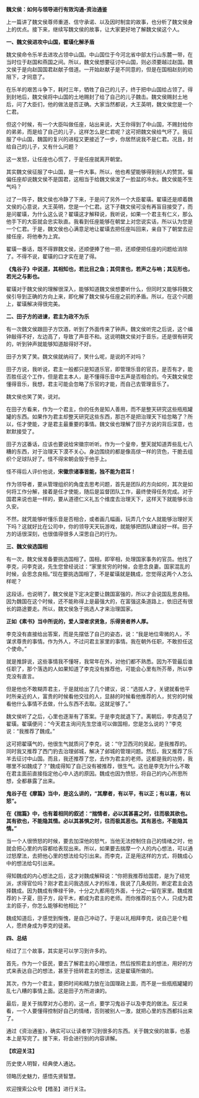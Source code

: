 **魏文侯：如何与领导进行有效沟通-资治通鉴**

上一篇讲了魏文侯尊师重道、信守承诺、以及因时制宜的故事，也分析了魏文侯身上的优点。接下来，继续写魏文侯的故事，让大家更好地了解魏文侯这个人。

**一、魏文侯进攻中山国，翟璜化解矛盾**

魏文侯命令乐羊去进攻占领中山国。中山国位于今河北省中部太行山东麓一带，在当时位于赵国和燕国之间。所以，魏文侯想要征讨中山国，则必须要越过赵国。魏文侯于是向赵国国君赵献子借道。一开始赵献子是不同意的，但是在国相赵刻的劝阻下，才同意了。

在乐羊的艰苦斗争下，耗时三年，牺牲了自己的儿子，终于把中山国给占领了。得到封地后，魏文侯将中山国的土地赐封了给了自己的儿子魏击。魏文侯赐封土地后，问了大臣们，他的做法是否正确。大家当然都说，大王英明，魏文侯您是一个仁君。

但这个时候，有一个大臣叫做任座，站出来说，大王你得到了中山国，不赐封给你的弟弟，而是给了自己的儿子，这样怎么是仁君呢？这可把魏文侯给气坏了。我征服了中山国，魏国的复兴的进程又更接近了一步，你居然说我不是仁君。况且，封给自己的儿子，又有什么问题？

这一发怒，让任座也心慌了，于是任座就离开朝堂。

其实魏文侯征服了中山国，是一件大事。所以，他也希望能够得到别人的赞赏。偏偏任座却说魏文侯不是国君，这相当于给魏文侯泼了一脸盆的冷水。魏文侯能不生气吗？

过了一阵子，魏文侯也冷静了下来，于是问了另外一个大臣翟璜。翟璜还是顺着魏文侯的心意说，大王英明，您是一个仁君。这下子魏文侯可没有再盲目接受了，而是问翟璜，为什么这么说？翟璜这才解释说，我听说，如果一个君主有仁义，那么他手下的大臣就会忠实耿直。我看到任座能够在朝堂上对您说实话，所以认为您是一个仁君。于是，魏文侯也心满意足地让翟璜去把任座叫回来，亲自下了朝堂去迎接任座，将他奉为上宾。

翟璜一番话，既不得罪魏文侯，还顺便捧了他一把，还顺便把任座的问题给消除了。不得不说，翟璜的口才实在是了得。

**《鬼谷子》中说道，其相知也，若比目之鱼；其伺言也，若声之与响；其见形也，若光之与影也。**

翟璜对于魏文侯的理解很深入，能够知道魏文侯想要听什么，但同时又能够将魏文侯引导到正确的方向上来，即化解了魏文侯与任座之前的矛盾。所以，在这个问题上，翟璜解决得很完美。

**二、田子方的进谏，君主为政不为乐**

有一次魏文侯跟田子方饮酒，听到了外面传来了钟声。魏文侯听完之后说，这个编钟敲得不好，左边高了，导致了声音不和。这说明魏文侯对于音乐，还是很有研究的，听到钟声就能够知道敲得好不好。

田子方笑了笑。魏文侯就纳闷了，笑什么呢，是说的不对吗？

田子方说，我听说，君主一般都只是知道乐官，即管理乐音的官员，是否有才，能否胜任这个工作，但是君主本人，是不懂得乐音中五声是否相合的。今天魏文侯您懂得音乐，我想，君主可能会忽略了乐官的才能，而自己去管理音乐了。

魏文侯也笑了笑，说对。

在田子方看来，作为一个君主，你的任务是知人善用，而不是整天研究这些瓶瓶罐罐的东西。如果作为君主却整天研究这些东西，那岂不是把治理天下给忽略了？所以，任才使能，才是君主最重要的事情。魏文侯也理解了田子方说的背后深意，也默默接受了。

田子方这番话，应该也要说给宋徽宗听听。作为一个皇帝，整天就知道弄些乱七八糟的东西，对于治理天下漠不关心。身边围绕的都是像高俅一样的货色，干脆去组织个足球队好了。怪不得宋朝会毁于他手上。

怪不得后人评价他说，**宋徽宗诸事皆能，独不能为君耳！**

作为领导者，要从管理组织的角度去思考问题，首先是团队的方向如何，其次是如何将工作分解，接着是任才使能，随后是监督团队工作，最终使得任务完成。对于国君来说也是一样的，要从道德仁义礼五个维度去治理天下，这样天下就能够长治久安。

不然，就凭能够听懂乐音是否相合，或者画几幅画，玩弄几个女人就能够治理好天下吗？这就好比在公司中，你的领导天天玩游戏，就能够把团队建设好一样。田子方的话很深刻，也很值得很多人深思自己的行为。

**三、魏文侯选国相**

有一次，魏文侯准备要挑选国相了。国相，即宰相，处理国家事务的官员。他找了李克，问李克说，先生您曾经说过：“家里贫穷的时候，会思念良妻。国家混乱的时候，会思念良相。”现在要挑选国相了，不是翟璜就是魏成，您觉得这两个人怎么样呢？

这段话，也说明了，魏文侯是下定决定要让魏国富强的，所以才会说国乱思良相。因为魏国在这个时候，还不能称得上是最强大的，在富强这条道路上，依旧还有很长的路途要走。所以，魏文侯急于挑选人才来治理国家。

**正如《素书》当中所说的，爱人深者求贤急，乐得贤者养人厚。**

李克没有直接给出答案，而是先摆低了自己的姿态，说：“我是地位卑微的人，不谋求尊贵的事情。作为外人，不过问君主家里的事情。我在朝外任职，不敢担任这个使命。”

就是推辞说，这些事情我不懂呀，我常年在外，对他们都不熟悉。因为不管最后谁任职了，那个落选的人如果知道了李克没有推荐他，可能会心里有所芥蒂，所以李克没有直言。

但是他也不敢糊弄君主，于是就给出了几个建议，说：“选拔人才，关键就看他平时所亲近的人，富贵的时候看他交往的人，显赫的时候看他推荐的人，贫穷的时候看他什么事情不去做，什么东西不去取。这就足够了。”

魏文侯听了之后，心里也逐渐有了答案。于是李克就退下了。离朝后，李克遇见了翟璜。翟璜便问：“今天君主询问先生您谁可以做国相，您是怎么说的？”李克说：“我推荐了魏成。”

这可把翟璜气的，他很生气就质问了李克，说：“守卫西河的吴起，是我推荐的。同时我又推荐了西门豹去治理邺城，解决了邺城的管理问题。然后，我又推荐了乐羊去征讨中山国。而且，我还推荐了您，去作为君主的老师。这都是我的功劳，我哪里不如魏成了？”魏成得知了自己没有被推荐，很生气。这也是李克为什么不敢在君主面前直接指定他心中人选的原因。魏成也因为愤怒，将自己的内心所思所想，全都暴露了出来。

**鬼谷子在《摩篇》当中，是这么讲的，“其摩者，有以平，有以正；有以喜，有以怒”。**

**在《揣篇》中，也有着相同的叙述：“揣情者，必以其甚喜之时，往而极其欲也。其有欲也，不能隐其情。必以其甚惧之时，往而极其恶也。其有恶也，不能隐其情。”**

当一个人很愤怒的时候，要去加深他的怒气，当他无法控制住自己的情绪之时，他就会把心里的内容都给表现出来。所以，如果要去揣摩一个人的内心想法，可以通过怒摩法，去把他心里的想法给勾引出来。而李克，正是用这样的方式，将魏成心中的想法给勾引出来。

得知魏成的内心想法之后，这才对魏成解释说：“你把我推荐给国君，是为了结党派，求得官位吗？刚才君主问我选拔人才的标准，我说了几条规则，断定君主会选择魏成。因为魏成有俸禄千钟，十分之九都用在外面，十分之一留在家里。魏成推荐的卜子夏，田子方，段干木，都成为君主的老师。而你推荐的五个人，只成为君主的臣子，你怎么能够和他相比？”

魏成知道后，才感觉到惭愧，是自己冲动了。于是以礼相拜李克，说自己是个粗人，愿终身成为李克的徒弟。

**四、总结**

经过了三个故事，其实是可以学习到许多的。

首先，作为一个臣民，要去了解君主的心理想法，然后按照君主的想法，用好的方式来表达自己的想法，甚至于扭转君主的想法，这是翟璜所做的。

其次，作为一个君主，要把时间和精力放在治国理政上面，而不是一些瓶瓶罐罐的乱七八糟的事情上面。这是田子方所进谏的。

最后，是关于揣摩对方心思的，这一点，要学习鬼谷子以及李克的做法。反过来看，一个人要懂得控制好自己的情绪，否则被别人一激，就把心里的东西都抖出来了。

通过《资治通鉴》，确实可以让读者学习到很多的东西。关于魏文侯的故事，也基本上是写完了。接下来，将会进行别的内容讲解。

**【欢迎关注】**

历史使人明智，经典使人通达。

领略历史魅力，感悟先贤智慧。

欢迎搜索公众号【稽圣】进行关注。